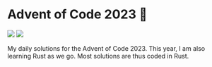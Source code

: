 # Advent of Code 2023 🎄

![](https://img.shields.io/badge/📅_%20day-20-blue?style=for-the-badge)
![](https://img.shields.io/badge/⭐_%20stars-39-yellow?style=for-the-badge)

My daily solutions for the Advent of Code 2023. This year, I am also learning Rust as we go. Most solutions are thus coded in Rust.
